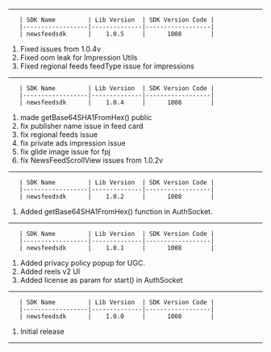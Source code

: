 ----------------------------------------------------------------------------------------------------------------------------

       | SDK Name         | Lib Version  | SDK Version Code |
       |------------------|--------------|------------------|
       | newsfeedsdk      |    1.0.5     |      1008        |

1. Fixed issues from 1.0.4v
2. Fixed oom leak for Impression Utils
3. Fixed regional feeds feedType issue for impressions

----------------------------------------------------------------------------------------------------------------------------

       | SDK Name         | Lib Version  | SDK Version Code |
       |------------------|--------------|------------------|
       | newsfeedsdk      |    1.0.4     |      1008        |

1. made getBase64SHA1FromHex() public
2. fix publisher name issue in feed card
3. fix regional feeds issue
4. fix private ads impression issue
5. fix glide image issue for fpj
6. fix NewsFeedScrollView issues from 1.0.2v

----------------------------------------------------------------------------------------------------------------------------

       | SDK Name         | Lib Version  | SDK Version Code |
       |------------------|--------------|------------------|
       | newsfeedsdk      |    1.0.2     |      1008        |

1. Added getBase64SHA1FromHex() function in AuthSocket.

----------------------------------------------------------------------------------------------------------------------------

       | SDK Name         | Lib Version  | SDK Version Code |
       |------------------|--------------|------------------|
       | newsfeedsdk      |    1.0.1     |      1008        |

1. Added privacy policy popup for UGC.
2. Added reels v2 UI
3. Added license as param for start() in AuthSocket

----------------------------------------------------------------------------------------------------------------------------

       | SDK Name         | Lib Version  | SDK Version Code |
       |------------------|--------------|------------------|
       | newsfeedsdk      |    1.0.0     |      1008        |

1. Initial release

----------------------------------------------------------------------------------------------------------------------------